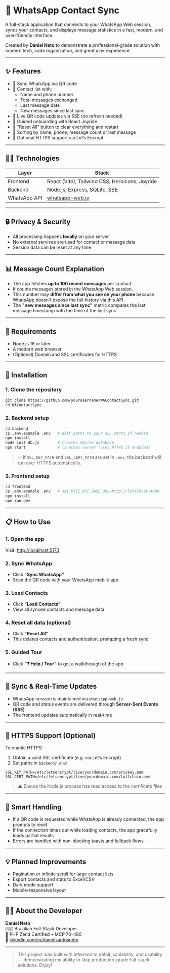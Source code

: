 # 📱 WhatsApp Contact Sync

A full-stack application that connects to your WhatsApp Web session, syncs your contacts, and displays message statistics in a fast, modern, and user-friendly interface.

Created by **Daniel Neto** to demonstrate a professional-grade solution with modern tech, code organization, and great user experience.

---

## ✨ Features

- 🔄 Sync WhatsApp via QR code
- 👥 Contact list with:
  - Name and phone number
  - Total messages exchanged
  - Last message date
  - New messages since last sync
- 📸 Live QR code updates via SSE (no refresh needed)
- 🧭 Guided onboarding with React Joyride
- 🔁 "Reset All" button to clear everything and restart
- 🔎 Sorting by name, phone, message count or last message
- 🔐 Optional HTTPS support via Let’s Encrypt

---

## 🧑‍💻 Technologies

| Layer       | Stack                              |
|-------------|-------------------------------------|
| Frontend    | React (Vite), Tailwind CSS, Heroicons, Joyride |
| Backend     | Node.js, Express, SQLite, SSE       |
| WhatsApp API| [whatsapp-web.js](https://github.com/pedroslopez/whatsapp-web.js) |

---

## 🔒 Privacy & Security

- All processing happens **locally** on your server
- No external services are used for contact or message data
- Session data can be reset at any time

---

## 📊 Message Count Explanation

- The app fetches **up to 100 recent messages** per contact.
- It counts messages stored in the WhatsApp Web session.
- This number may **differ from what you see on your phone** because WhatsApp doesn't expose the full history via this API.
- The **"new messages since last sync"** metric compares the last message timestamp with the time of the last sync.

---

## 🧰 Requirements

- Node.js 18 or later
- A modern web browser
- (Optional) Domain and SSL certificates for HTTPS

---

## 🚀 Installation

### 1. Clone the repository

```bash
git clone https://github.com/yourusername/WAContactSync.git
cd WAContactSync
```

### 2. Backend setup

```bash
cd backend
cp .env.example .env   # edit paths to your SSL certs if needed
npm install
node init-db.js        # creates SQLite database
npm start              # launches server (uses HTTPS if enabled)
```

> ✅ If `SSL_KEY_PATH` and `SSL_CERT_PATH` are set in `.env`, the backend will run over HTTPS automatically.

### 3. Frontend setup

```bash
cd frontend
cp .env.example .env   # set VITE_API_BASE_URL=http://localhost:4000
npm install
npm run dev
```

---

## 📋 How to Use

### 1. Open the app

Visit: [http://localhost:5173](http://localhost:5173)

### 2. Sync WhatsApp

- Click **"Sync WhatsApp"**
- Scan the QR code with your WhatsApp mobile app

### 3. Load Contacts

- Click **"Load Contacts"**
- View all synced contacts and message data

### 4. Reset all data (optional)

- Click **"Reset All"**
- This deletes contacts and authentication, prompting a fresh sync

### 5. Guided Tour

- Click **"❓ Help / Tour"** to get a walkthrough of the app

---

## 🔄 Sync & Real-Time Updates

- WhatsApp session is maintained via `whatsapp-web.js`
- QR code and status events are delivered through **Server-Sent Events (SSE)**
- The frontend updates automatically in real-time

---

## 🔐 HTTPS Support (Optional)

To enable HTTPS:

1. Obtain a valid SSL certificate (e.g. via Let’s Encrypt)
2. Set paths in `backend/.env`:

```env
SSL_KEY_PATH=/etc/letsencrypt/live/yourdomain.com/privkey.pem
SSL_CERT_PATH=/etc/letsencrypt/live/yourdomain.com/fullchain.pem
```

> ⚠️ Ensure the Node.js process has read access to the certificate files

---

## 🧠 Smart Handling

- If a QR code is requested while WhatsApp is already connected, the app prompts to reset
- If the connection times out while loading contacts, the app gracefully loads partial results
- Errors are handled with non-blocking toasts and fallback flows

---

## 💡 Planned Improvements

- Pagination or infinite scroll for large contact lists
- Export contacts and stats to Excel/CSV
- Dark mode support
- Mobile-responsive layout

---

## 🧑‍🎓 About the Developer

**Daniel Neto**  
🇧🇷 Brazilian Full-Stack Developer  
📜 PHP Zend Certified • MCP 70-480  
🔗 [linkedin.com/in/danielsantosneto](https://www.linkedin.com/in/danielsantosneto/)

---

> This project was built with attention to detail, scalability, and usability — demonstrating my ability to ship production-grade full-stack solutions. Enjoy!
